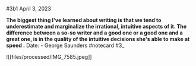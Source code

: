 #3b1
April 3, 2023


**The biggest thing I've learned about writing is that we tend to underestimate and marginalize the irrational, intuitive aspects of it. The difference between a so-so writer and a good one or a good one and a great one, is in the quality of the intuitive decisions she's able to make at speed .** 
Date: - George Saunders
 #notecard
 #3_ 

![[files/processed/IMG_7585.jpeg]]
